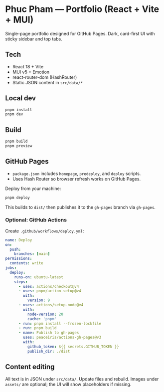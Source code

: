 # Phuc Pham — Portfolio (React + Vite + MUI)

Single-page portfolio designed for GitHub Pages. Dark, card-first UI with sticky sidebar and top tabs.

## Tech
- React 18 + Vite
- MUI v5 + Emotion
- react-router-dom (HashRouter)
- Static JSON content in `src/data/*`

## Local dev
```bash
pnpm install
pnpm dev
```

## Build
```bash
pnpm build
pnpm preview
```

## GitHub Pages
- `package.json` includes `homepage`, `predeploy`, and `deploy` scripts.
- Uses Hash Router so browser refresh works on GitHub Pages.

Deploy from your machine:
```bash
pnpm deploy
```
This builds to `dist/` then publishes it to the `gh-pages` branch via `gh-pages`.

### Optional: GitHub Actions
Create `.github/workflows/deploy.yml`:
```yaml
name: Deploy
on:
  push:
    branches: [main]
permissions:
  contents: write
jobs:
  deploy:
    runs-on: ubuntu-latest
    steps:
      - uses: actions/checkout@v4
      - uses: pnpm/action-setup@v4
        with:
          version: 9
      - uses: actions/setup-node@v4
        with:
          node-version: 20
          cache: 'pnpm'
      - run: pnpm install --frozen-lockfile
      - run: pnpm build
      - name: Publish to gh-pages
        uses: peaceiris/actions-gh-pages@v3
        with:
          github_token: ${{ secrets.GITHUB_TOKEN }}
          publish_dir: ./dist
```

## Content editing
All text is in JSON under `src/data/`. Update files and rebuild. Images under `assets/` are optional; the UI will show placeholders if missing.
